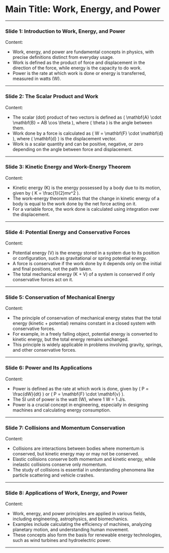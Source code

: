 
# Main Title: Work, Energy, and Power

---

### **Slide 1: Introduction to Work, Energy, and Power**  
Content:  
- Work, energy, and power are fundamental concepts in physics, with precise definitions distinct from everyday usage.  
- Work is defined as the product of force and displacement in the direction of the force, while energy is the capacity to do work.  
- Power is the rate at which work is done or energy is transferred, measured in watts (W).  

---

### **Slide 2: The Scalar Product and Work**  
Content:  
- The scalar (dot) product of two vectors is defined as \( \mathbf{A} \cdot \mathbf{B} = AB \cos \theta \), where \( \theta \) is the angle between them.  
- Work done by a force is calculated as \( W = \mathbf{F} \cdot \mathbf{d} \), where \( \mathbf{d} \) is the displacement vector.  
- Work is a scalar quantity and can be positive, negative, or zero depending on the angle between force and displacement.  

---

### **Slide 3: Kinetic Energy and Work-Energy Theorem**  
Content:  
- Kinetic energy (K) is the energy possessed by a body due to its motion, given by \( K = \frac{1}{2}mv^2 \).  
- The work-energy theorem states that the change in kinetic energy of a body is equal to the work done by the net force acting on it.  
- For a variable force, the work done is calculated using integration over the displacement.  

---

### **Slide 4: Potential Energy and Conservative Forces**  
Content:  
- Potential energy (V) is the energy stored in a system due to its position or configuration, such as gravitational or spring potential energy.  
- A force is conservative if the work done by it depends only on the initial and final positions, not the path taken.  
- The total mechanical energy (K + V) of a system is conserved if only conservative forces act on it.  

---

### **Slide 5: Conservation of Mechanical Energy**  
Content:  
- The principle of conservation of mechanical energy states that the total energy (kinetic + potential) remains constant in a closed system with conservative forces.  
- For example, in a freely falling object, potential energy is converted to kinetic energy, but the total energy remains unchanged.  
- This principle is widely applicable in problems involving gravity, springs, and other conservative forces.  

---

### **Slide 6: Power and Its Applications**  
Content:  
- Power is defined as the rate at which work is done, given by \( P = \frac{dW}{dt} \) or \( P = \mathbf{F} \cdot \mathbf{v} \).  
- The SI unit of power is the watt (W), where 1 W = 1 J/s.  
- Power is a crucial concept in engineering, especially in designing machines and calculating energy consumption.  

---

### **Slide 7: Collisions and Momentum Conservation**  
Content:  
- Collisions are interactions between bodies where momentum is conserved, but kinetic energy may or may not be conserved.  
- Elastic collisions conserve both momentum and kinetic energy, while inelastic collisions conserve only momentum.  
- The study of collisions is essential in understanding phenomena like particle scattering and vehicle crashes.  

---

### **Slide 8: Applications of Work, Energy, and Power**  
Content:  
- Work, energy, and power principles are applied in various fields, including engineering, astrophysics, and biomechanics.  
- Examples include calculating the efficiency of machines, analyzing planetary motion, and understanding human movement.  
- These concepts also form the basis for renewable energy technologies, such as wind turbines and hydroelectric power.  

---

